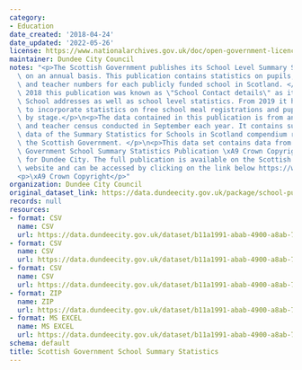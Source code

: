 ```yaml
---
category:
- Education
date_created: '2018-04-24'
date_updated: '2022-05-26'
license: https://www.nationalarchives.gov.uk/doc/open-government-licence/version/3/
maintainer: Dundee City Council
notes: "<p>The Scottish Government publishes its School Level Summary Statistics publication\
  \ on an annual basis. This publication contains statistics on pupils, school characteristics\
  \ and teacher numbers for each publicly funded school in Scotland. </p>\n<p>Up until\
  \ 2018 this publication was known as \"School Contact details\" as it contained\
  \ School addresses as well as school level statistics. From 2019 it has been updated\
  \ to incorporate statistics on free school meal registrations and pupil numbers\
  \ by stage.</p>\n<p>The data contained in this publication is from annual pupil\
  \ and teacher census conducted in September each year. It contains supplementary\
  \ data of the Summary Statistics for Schools in Scotland compendium released by\
  \ the Scottish Government. </p>\n<p>This data set contains data from the Scottish\
  \ Government School Summary Statistics Publication \xA9 Crown Copyright filtered\
  \ for Dundee City. The full publication is available on the Scottish Government\
  \ website and can be accessed by clicking on the link below https://www.gov.scot/publications/school-level-summary-statistics/</p>\n\
  <p>\xA9 Crown Copyright</p>"
organization: Dundee City Council
original_dataset_link: https://data.dundeecity.gov.uk/package/school-pupil-rolls-and-fte-teachers
records: null
resources:
- format: CSV
  name: CSV
  url: https://data.dundeecity.gov.uk/dataset/b11a1991-abab-4900-a8ab-731239ada4ab/resource/d52eb623-aa5b-41de-a097-a91a9ef0e6aa/download/2021_-dundee_schools_data.csv
- format: CSV
  name: CSV
  url: https://data.dundeecity.gov.uk/dataset/b11a1991-abab-4900-a8ab-731239ada4ab/resource/86385818-1e60-4f60-8148-f4b787054b99/download/2020_school_summary_dundee_data.csv
- format: CSV
  name: CSV
  url: https://data.dundeecity.gov.uk/dataset/b11a1991-abab-4900-a8ab-731239ada4ab/resource/547e2ec5-f273-49c5-af77-60759272dc63/download/2019_school_summary_dundee_data.csv
- format: ZIP
  name: ZIP
  url: https://data.dundeecity.gov.uk/dataset/b11a1991-abab-4900-a8ab-731239ada4ab/resource/9999b612-6e50-4c9b-9fdf-7bfca6a5b312/download/total-pupils-and-teachers-sept-2005-2018.zip
- format: MS EXCEL
  name: MS EXCEL
  url: https://data.dundeecity.gov.uk/dataset/b11a1991-abab-4900-a8ab-731239ada4ab/resource/b8d10c39-8dc8-4415-b795-553d11a0865e/download/total-pupils-and-teachers-sept-2017.xlsx
schema: default
title: Scottish Government School Summary Statistics
---
```


